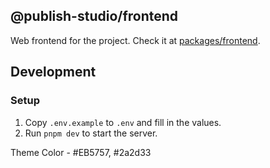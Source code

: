 ## @publish-studio/frontend

Web frontend for the project. Check it at [packages/frontend](packages/frontend).

## Development

### Setup

1. Copy `.env.example` to `.env` and fill in the values.
2. Run `pnpm dev` to start the server.

Theme Color - #EB5757, #2a2d33
